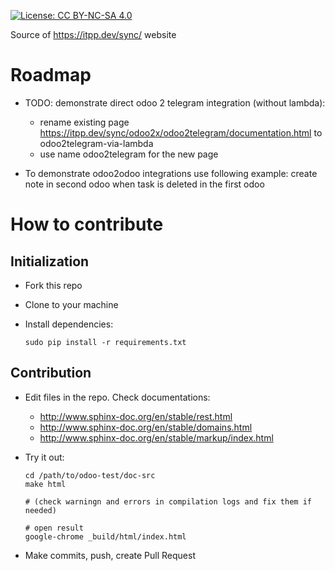 [![License: CC BY-NC-SA 4.0](https://licensebuttons.net/l/by-nc-sa/4.0/80x15.png)](https://creativecommons.org/licenses/by-nc-sa/4.0/)

Source of https://itpp.dev/sync/ website

# Roadmap
* TODO: demonstrate direct odoo 2 telegram integration (without lambda):

  * rename existing page https://itpp.dev/sync/odoo2x/odoo2telegram/documentation.html to odoo2telegram-via-lambda
  * use name odoo2telegram for the new page
* To demonstrate odoo2odoo integrations use following example: create note in second odoo when task is deleted in the first odoo

# How to contribute

## Initialization

* Fork this repo
* Clone to your machine
* Install dependencies:

      sudo pip install -r requirements.txt

## Contribution

* Edit files in the repo. Check documentations:

  * http://www.sphinx-doc.org/en/stable/rest.html
  * http://www.sphinx-doc.org/en/stable/domains.html
  * http://www.sphinx-doc.org/en/stable/markup/index.html

* Try it out:

      cd /path/to/odoo-test/doc-src
      make html

      # (check warningn and errors in compilation logs and fix them if needed)

      # open result
      google-chrome _build/html/index.html
      
* Make commits, push, create Pull Request
